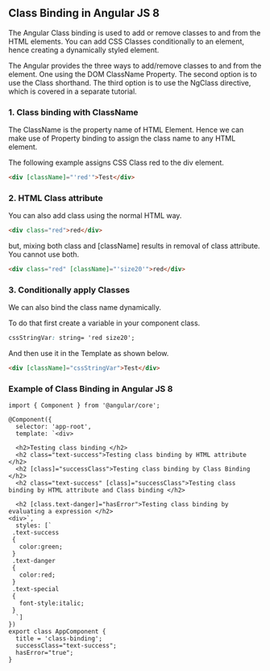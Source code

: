 ## Class Binding in Angular JS 8 ##
The Angular Class binding is used to add or remove classes to and from the HTML elements. You can add CSS Classes conditionally to an element, hence creating a dynamically styled element.

The Angular provides the three ways to add/remove classes to and from the element. One using the DOM ClassName Property. The second option is to use the Class shorthand. The third option is to use the NgClass directive, which is covered in a separate tutorial.


### 1. Class binding with ClassName ### 
The ClassName is the property name of HTML Element. Hence we can make use of Property binding to assign the class name to any HTML element.

The following example assigns CSS Class red to the div element.
```html
<div [className]="'red'">Test</div>
```
 
### 2. HTML Class attribute ###
You can also add class using the normal HTML way.
```html
<div class="red">red</div>
```
but, mixing both class and [className] results in removal of class attribute. You cannot use both.
```html
<div class="red" [className]="'size20'">red</div>
```

### 3. Conditionally apply Classes
We can also bind the class name dynamically.

To do that first create a variable in your component class.
```css
cssStringVar: string= 'red size20';
``` 
And then use it in the Template as shown below.
```html
<div [className]="cssStringVar">Test</div>
```

### Example of Class Binding in Angular JS 8 ###
```jss
import { Component } from '@angular/core';

@Component({
  selector: 'app-root',
  template: `<div>
  
  <h2>Testing class binding </h2>
  <h2 class="text-success">Testing class binding by HTML attribute </h2>
  <h2 [class]="successClass">Testing class binding by Class Binding </h2>
  <h2 class="text-success" [class]="successClass">Testing class binding by HTML attribute and Class binding </h2>
  
  <h2 [class.text-danger]="hasError">Testing class binding by evaluating a expression </h2>
<div>`,
  styles: [`
 .text-success
 {
   color:green;
 }
 .text-danger
 {
   color:red;
 }
 .text-special
 {
   font-style:italic;
 }
  `]
})
export class AppComponent {
  title = 'class-binding';
  successClass="text-success";
  hasError="true";
}
```
